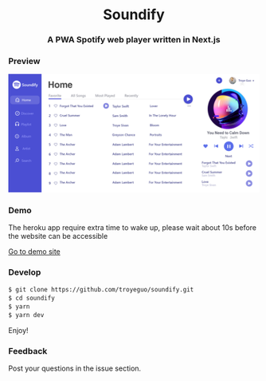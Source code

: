 <h1 align="center">Soundify</h1>
<h3 align="center">A PWA Spotify web player written in Next.js</h3>

### Preview

<img src="/public/demo.png">

### Demo

The heroku app require extra time to wake up, please wait about 10s before the website can be accessible

[Go to demo site](https://soundify.960960.xyz)

### Develop

```bash
$ git clone https://github.com/troyeguo/soundify.git
$ cd soundify
$ yarn
$ yarn dev
```

Enjoy!

### Feedback

Post your questions in the issue section.
